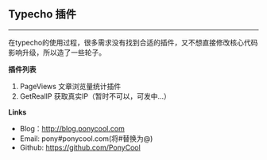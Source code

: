## Typecho 插件
---
在typecho的使用过程，很多需求没有找到合适的插件，又不想直接修改核心代码影响升级，所以造了一些轮子。

**插件列表**
1. PageViews 文章浏览量统计插件
2. GetRealIP 获取真实IP（暂时不可以，可发中...）

**Links**

- Blog：http://blog.ponycool.com 
- Email: pony#ponycool.com(将#替换为@)
- Github: https://github.com/PonyCool
